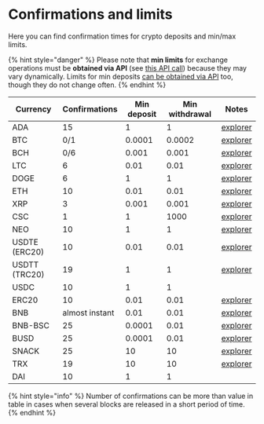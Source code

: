 # Confirmations and limits

Here you can find confirmation times for crypto deposits and min/max limits.

{% hint style="danger" %}
Please note that **min limits** for exchange operations must be **obtained via API** (see [this API call](api-documentation/api-reference.md#get-list-of-exchangeable-currency-pairs)) because they may vary dynamically. Limits for min deposits [can be obtained via API](api-documentation/api-reference.md#get-list-of-supported-currencies) too, though they do not change often.
{% endhint %}

| Currency      | Confirmations  | Min deposit | Min withdrawal | Notes                                           |
| ------------- | -------------- | ----------- | -------------- | ----------------------------------------------- |
| ADA           | 15             | 1           | 1              | [explorer](https://cardanoexplorer.com/)        |
| BTC           | 0/1            | 0.0001      | 0.0002         | [explorer](https://www.blockchain.com/explorer) |
| BCH           | 0/6            | 0.001       | 0.001          | [explorer](https://explorer.bitcoin.com/bch)    |
| LTC           | 6              | 0.01        | 0.01           | [explorer](https://live.blockcypher.com/ltc/)   |
| DOGE          | 6              | 1           | 1              | [explorer](https://live.blockcypher.com/doge/)  |
| ETH           | 10             | 0.01        | 0.01           | [explorer](http://etherscan.io/)                |
| XRP           | 3              | 0.001       | 0.001          | [explorer](https://xrpscan.com/)                |
| CSC           | 1              | 1           | 1000           | [explorer](https://xrpscan.com/)                |
| NEO           | 10             | 1           | 1              | [explorer](https://neotracker.io/)              |
| USDTE (ERC20) | 10             | 0.01        | 0.01           | [explorer](http://etherscan.io/)                |
| USDTT (TRC20) | 19             | 1           | 1              | [explorer](https://tronscan.org/)               |
| USDC          | 10             | 1           | 1              |                                                 |
| ERC20         | 10             | 0.01        | 0.01           | [explorer](http://etherscan.io/)                |
| BNB           | almost instant | 0.01        | 0.01           | [explorer](https://explorer.binance.org/)       |
| BNB-BSC       | 25             | 0.0001      | 0.01           | [explorer](https://bscscan.com/)                |
| BUSD          | 25             | 0.0001      | 0.01           | [explorer](https://bscscan.com/)                |
| SNACK         | 25             | 10          | 10             | [explorer](https://bscscan.com/)                |
| TRX           | 19             | 10          | 10             | [explorer](https://tronscan.org/)               |
| DAI           | 10             | 1           | 1              |                                                 |

{% hint style="info" %}
Number of confirmations can be more than value in table in cases when several blocks are released in a short period of time.
{% endhint %}
